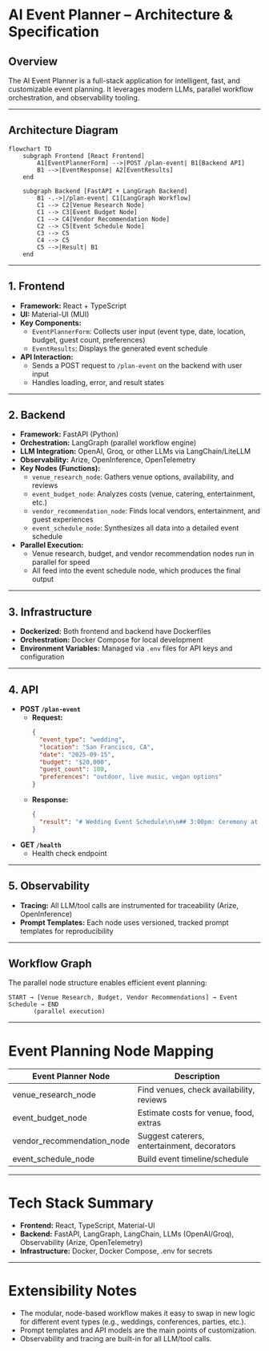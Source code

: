 # AI Event Planner – Architecture & Specification

## Overview

The AI Event Planner is a full-stack application for intelligent, fast, and customizable event planning. It leverages modern LLMs, parallel workflow orchestration, and observability tooling.

---

## Architecture Diagram

```mermaid
flowchart TD
    subgraph Frontend [React Frontend]
        A1[EventPlannerForm] -->|POST /plan-event| B1[Backend API]
        B1 -->|EventResponse| A2[EventResults]
    end

    subgraph Backend [FastAPI + LangGraph Backend]
        B1 -.->|/plan-event| C1[LangGraph Workflow]
        C1 --> C2[Venue Research Node]
        C1 --> C3[Event Budget Node]
        C1 --> C4[Vendor Recommendation Node]
        C2 --> C5[Event Schedule Node]
        C3 --> C5
        C4 --> C5
        C5 -->|Result| B1
    end
```

---

## 1. Frontend

- **Framework:** React + TypeScript
- **UI:** Material-UI (MUI)
- **Key Components:**
  - `EventPlannerForm`: Collects user input (event type, date, location, budget, guest count, preferences)
  - `EventResults`: Displays the generated event schedule
- **API Interaction:**  
  - Sends a POST request to `/plan-event` on the backend with user input
  - Handles loading, error, and result states

---

## 2. Backend

- **Framework:** FastAPI (Python)
- **Orchestration:** LangGraph (parallel workflow engine)
- **LLM Integration:** OpenAI, Groq, or other LLMs via LangChain/LiteLLM
- **Observability:** Arize, OpenInference, OpenTelemetry
- **Key Nodes (Functions):**
  - `venue_research_node`: Gathers venue options, availability, and reviews
  - `event_budget_node`: Analyzes costs (venue, catering, entertainment, etc.)
  - `vendor_recommendation_node`: Finds local vendors, entertainment, and guest experiences
  - `event_schedule_node`: Synthesizes all data into a detailed event schedule
- **Parallel Execution:**  
  - Venue research, budget, and vendor recommendation nodes run in parallel for speed
  - All feed into the event schedule node, which produces the final output

---

## 3. Infrastructure

- **Dockerized:** Both frontend and backend have Dockerfiles
- **Orchestration:** Docker Compose for local development
- **Environment Variables:** Managed via `.env` files for API keys and configuration

---

## 4. API

- **POST `/plan-event`**  
  - **Request:**  
    ```json
    {
      "event_type": "wedding",
      "location": "San Francisco, CA",
      "date": "2025-09-15",
      "budget": "$20,000",
      "guest_count": 100,
      "preferences": "outdoor, live music, vegan options"
    }
    ```
  - **Response:**  
    ```json
    {
      "result": "# Wedding Event Schedule\n\n## 3:00pm: Ceremony at Golden Gate Park..."
    }
    ```
- **GET `/health`**  
  - Health check endpoint

---

## 5. Observability

- **Tracing:** All LLM/tool calls are instrumented for traceability (Arize, OpenInference)
- **Prompt Templates:** Each node uses versioned, tracked prompt templates for reproducibility

---

## Workflow Graph

The parallel node structure enables efficient event planning:
```
START → [Venue Research, Budget, Vendor Recommendations] → Event Schedule → END
       (parallel execution)
```

---

# Event Planning Node Mapping

| Event Planner Node         | Description                                 |
|---------------------------|---------------------------------------------|
| venue_research_node       | Find venues, check availability, reviews    |
| event_budget_node         | Estimate costs for venue, food, extras      |
| vendor_recommendation_node| Suggest caterers, entertainment, decorators |
| event_schedule_node       | Build event timeline/schedule               |

---

# Tech Stack Summary

- **Frontend:** React, TypeScript, Material-UI
- **Backend:** FastAPI, LangGraph, LangChain, LLMs (OpenAI/Groq), Observability (Arize, OpenTelemetry)
- **Infrastructure:** Docker, Docker Compose, .env for secrets

---

# Extensibility Notes

- The modular, node-based workflow makes it easy to swap in new logic for different event types (e.g., weddings, conferences, parties, etc.).
- Prompt templates and API models are the main points of customization.
- Observability and tracing are built-in for all LLM/tool calls. 